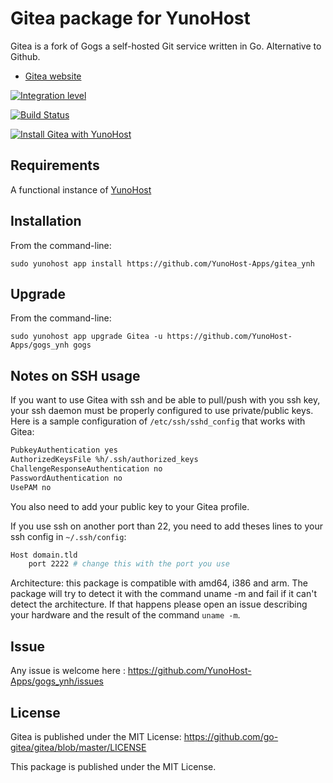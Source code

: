 # Gitea package for YunoHost

Gitea is a fork of Gogs a self-hosted Git service written in Go. Alternative to Github.
- [Gitea website](http://gitea.io)

[![Integration level](https://dash.yunohost.org/integration/gitea.svg)](https://ci-apps.yunohost.org/jenkins/job/gitea%20%28Community%29/lastBuild/consoleFull) 

[![Build Status](https://srvmaison.fr.nf/jenkins/job/gitea%20(Community)%20stable/badge/icon)](https://srvmaison.fr.nf/jenkins/job/gitea%20(Community)%20stable/)

[![Install Gitea with YunoHost](https://install-app.yunohost.org/install-with-yunohost.png)](https://install-app.yunohost.org/?app=gitea)

## Requirements
A functional instance of [YunoHost](https://yunohost.org)

## Installation
From the command-line:

`sudo yunohost app install https://github.com/YunoHost-Apps/gitea_ynh`

## Upgrade
From the command-line:

`sudo yunohost app upgrade Gitea -u https://github.com/YunoHost-Apps/gogs_ynh gogs`

## Notes on SSH usage
If you want to use Gitea with ssh and be able to pull/push with you ssh key, your ssh daemon must be properly configured to use private/public keys. Here is a sample configuration of `/etc/ssh/sshd_config` that works with Gitea:

```bash
PubkeyAuthentication yes
AuthorizedKeysFile %h/.ssh/authorized_keys
ChallengeResponseAuthentication no
PasswordAuthentication no
UsePAM no
```

You also need to add your public key to your Gitea profile.

If you use ssh on another port than 22, you need to add theses lines to your ssh config in `~/.ssh/config`:

```bash
Host domain.tld
    port 2222 # change this with the port you use
```


Architecture: this package is compatible with amd64, i386 and arm. The package will try to detect it with the command uname -m and fail if it can't detect the architecture. If that happens please open an issue describing your hardware and the result of the command `uname -m`.

## Issue

Any issue is welcome here : https://github.com/YunoHost-Apps/gogs_ynh/issues

## License
Gitea is published under the MIT License:
https://github.com/go-gitea/gitea/blob/master/LICENSE

This package is published under the MIT License.
